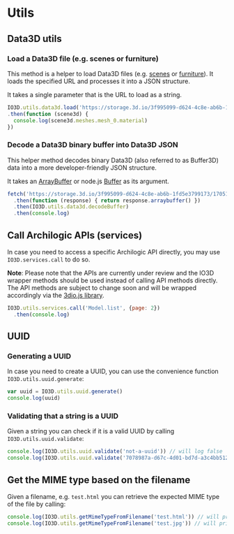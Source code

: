 # Utils

## Data3D utils

### Load a Data3D file (e.g. scenes or furniture)

This method is a helper to load Data3D files (e.g. [scenes](https://spaces.archilogic.com/explore) or [furniture](./furniture-library.html)).
It loads the specified URL and processes it into a JSON structure.

It takes a single parameter that is the URL to load as a string.

```javascript
IO3D.utils.data3d.load('https://storage.3d.io/3f995099-d624-4c8e-ab6b-1fd5e3799173/170515-0913-4p3ktf/1e588a3b-90ac-4a32-b5b8-ff2fda7f87c4.gz.data3d.buffer')
.then(function (scene3d) {
  console.log(scene3d.meshes.mesh_0.material)
})
```

### Decode a Data3D binary buffer into Data3D JSON

This helper method decodes binary Data3D (also referred to as Buffer3D) data into a more developer-friendly JSON structure.

It takes an [ArrayBuffer](https://developer.mozilla.org/en-US/docs/Web/JavaScript/Reference/Global_Objects/ArrayBuffer) or node.js [Buffer](https://nodejs.org/api/buffer.html) as its argument.

```javascript
fetch('https://storage.3d.io/3f995099-d624-4c8e-ab6b-1fd5e3799173/170515-0913-4p3ktf/1e588a3b-90ac-4a32-b5b8-ff2fda7f87c4.gz.data3d.buffer')
  .then(function (response) { return response.arraybuffer() })
  .then(IO3D.utils.data3d.decodeBuffer)
  .then(console.log)
```

## Call Archilogic APIs (services)

In case you need to access a specific Archilogic API directly, you may use `IO3D.services.call` to do so.

**Note**: Please note that the APIs are currently under review and the IO3D wrapper methods should be used instead of calling API methods directly. The API methods are subject to change soon and will be wrapped accordingly via the [3dio.js library](https://github.com/archilogic-com/3dio-js).

```javascript
IO3D.utils.services.call('Model.list', {page: 2})
  .then(console.log)
```

## UUID

### Generating a UUID
In case you need to create a UUID, you can use the convenience function `IO3D.utils.uuid.generate`:

```javascript
var uuid = IO3D.utils.uuid.generate()
console.log(uuid)
```

### Validating that a string is a UUID

Given a string you can check if it is a valid UUID by calling `IO3D.utils.uuid.validate`:

```javascript
console.log(IO3D.utils.uuid.validate('not-a-uuid')) // will log false
console.log(IO3D.utils.uuid.validate('7078987a-d67c-4d01-bd7d-a3c4bb51244b')) // will log true
```

## Get the MIME type based on the filename

Given a filename, e.g. `test.html` you can retrieve the expected MIME type of the file by calling:

```javascript
console.log(IO3D.utils.getMimeTypeFromFilename('test.html')) // will print 'text/html'
console.log(IO3D.utils.getMimeTypeFromFilename('test.jpg')) // will print 'image/jpeg'
```